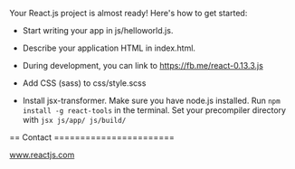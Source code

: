 

Your React.js project is almost ready! Here's how to get started:

- Start writing your app in js/helloworld.js.

- Describe your application HTML in index.html.

- During development, you can link to https://fb.me/react-0.13.3.js

- Add CSS (sass) to css/style.scss

- Install jsx-transformer. Make sure you have node.js installed. Run `npm install -g react-tools` in the terminal. Set your precompiler directory with `jsx js/app/ js/build/`

== Contact =======================

www.reactjs.com





